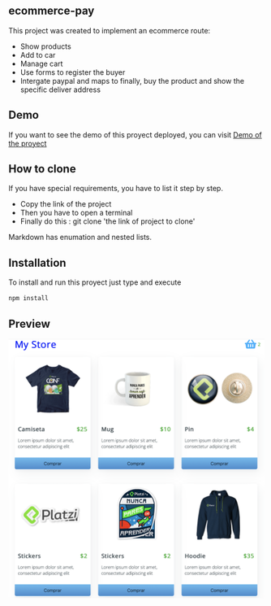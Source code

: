 
## ecommerce-pay
This project was created to implement an ecommerce route:

- Show products
- Add to car
- Manage cart
- Use forms to register the buyer
- Intergate paypal and maps to finally, buy the product and show the specific deliver address

## Demo
If you want to see the demo of this proyect deployed, you can visit [Demo of the proyect](https://ecomm-pay.web.app)

## How to clone
If you have special requirements, you have to list it step by step.
* Copy the link of the project
* Then you have to open a terminal
* Finally do this : git clone 'the link of project to clone'

Markdown has enumation and nested lists.

## Installation
To install and run this proyect just type and execute
```bash
npm install
```
## Preview

![](https://github.com/mapodesta/ecommerce-pay/blob/master/home.png)





